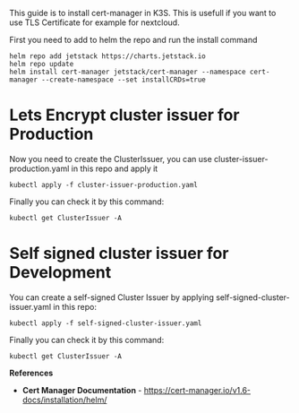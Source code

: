 This guide is to install cert-manager in K3S. This is usefull if you want to use TLS Certificate for example for nextcloud.

First you need to add to helm the repo and run the install command
```
helm repo add jetstack https://charts.jetstack.io
helm repo update
helm install cert-manager jetstack/cert-manager --namespace cert-manager --create-namespace --set installCRDs=true 
```

# Lets Encrypt cluster issuer for Production
Now you need to create the ClusterIssuer, you can use cluster-issuer-production.yaml in this repo and apply it

```
kubectl apply -f cluster-issuer-production.yaml
```

Finally you can check it by this command:
```
kubectl get ClusterIssuer -A
```

# Self signed cluster issuer for Development
You can create a self-signed Cluster Issuer by applying self-signed-cluster-issuer.yaml in this repo:

```
kubectl apply -f self-signed-cluster-issuer.yaml
```

Finally you can check it by this command:
```
kubectl get ClusterIssuer -A
```


**References**
* **Cert Manager Documentation** - https://cert-manager.io/v1.6-docs/installation/helm/

